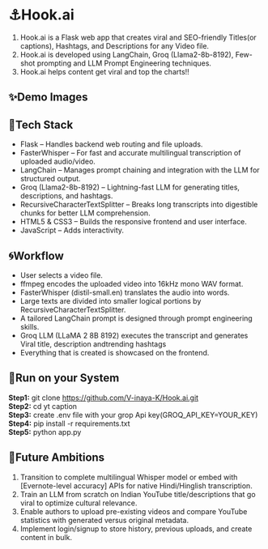 # ⚓Hook.ai
 1. Hook.ai is a Flask web app that creates viral and SEO-friendly Titles(or captions), Hashtags, and Descriptions for any Video file.<br/>
 2. Hook.ai is developed using LangChain, Groq (Llama2-8b-8192), Few-shot prompting and LLM Prompt Engineering techniques.<br/>
 3. Hook.ai helps content get viral and top the charts!!
## ✨Demo Images

## 🧲Tech Stack

 - Flask – Handles backend web routing and file uploads.
 - FasterWhisper – For fast and accurate multilingual transcription of uploaded audio/video.
 - LangChain – Manages prompt chaining and integration with the LLM for structured output.
 - Groq (Llama2-8b-8192) – Lightning-fast LLM for generating titles, descriptions, and hashtags.
 - RecursiveCharacterTextSplitter – Breaks long transcripts into digestible chunks for better LLM comprehension.
 - HTML5 & CSS3 – Builds the responsive frontend and user interface.
 - JavaScript – Adds interactivity.

## 🌀Workflow
 - User selects a video file.
 - ffmpeg encodes the uploaded video into 16kHz mono WAV format.
 - FasterWhisper (distil-small.en) translates the audio into words.
 - Large texts are divided into smaller logical portions by RecursiveCharacterTextSplitter.
 - A tailored LangChain prompt is designed through prompt engineering skills.
 - Groq LLM (LLaMA 2 8B 8192) executes the transcript and generates Viral title, description andtrending hashtags
 - Everything that is created is showcased on the frontend.

## 🌊Run on your System

**Step1:** git clone https://github.com/V-inaya-K/Hook.ai.git<br />
**Step2:** cd yt caption<br />
**Step3:** create .env file with your grop Api key(GROQ_API_KEY=YOUR_KEY)<br />
**Step4:** pip install -r requirements.txt<br />
**Step5:** python app.py<br />

## 🚀Future Ambitions

 1. Transition to complete multilingual Whisper model or embed with [Evernote-level accuracy] APIs for native Hindi/Hinglish transcription.
 2. Train an LLM from scratch on Indian YouTube title/descriptions that go viral to optimize cultural relevance.
 3. Enable authors to upload pre-existing videos and compare YouTube statistics with generated versus original metadata.
 4. Implement login/signup to store history, previous uploads, and create content in bulk.


